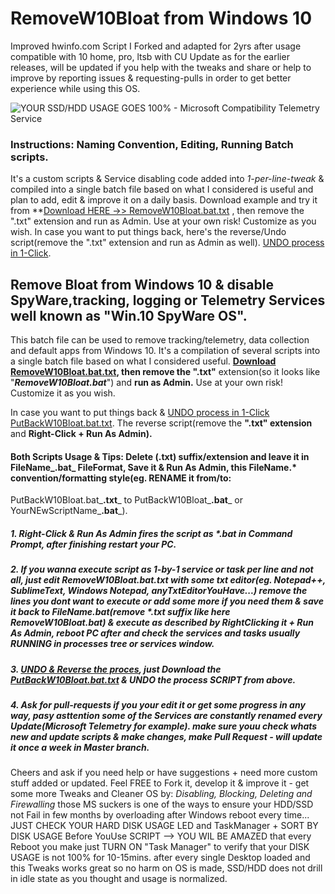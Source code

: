 # RemoveW10Bloat from Windows 10

Improved hwinfo.com Script I Forked and adapted for 2yrs after usage compatible with 10 home, pro, ltsb with CU Update as for the earlier releases, will be updated if you help with the tweaks and share or help to improve by reporting issues & requesting-pulls in order to get better experience while using this OS.

![YOUR SSD/HDD USAGE GOES 100% - Microsoft Compatibility Telemetry Service](https://linustechtips.com/main/uploads/monthly_2017_01/5874265216415_Screenshot(142).png.88240b85c01e3748bc05f46e5227f157.png "Windows 10 Spyware SSD/HDD 100% & heating, after a clean Windows10 install or last cumulative update Telemetry Service is Renamed/rEnambled after I blocked it & HDD/SSD is 100% in idle state constantly!")

### Instructions: Naming Convention, Editing, Running Batch scripts.

It's a custom scripts & Service disabling code added into _1-per-line-tweak_ & compiled into a single batch file based on what I considered is useful and plan to add, edit & improve it on a daily basis. Download example and try it from **[Download HERE ->> RemoveW10Bloat.bat.txt](https://github.com/komodev/RemoveW10Bloat/blob/master/RemoveW10Bloat.bat.txt "Download RemoveW10Bloat.bat.txt") , then remove the ".txt" extension and run as Admin. Use at your own risk! Customize as you wish. In case you want to put things back, here's the reverse/Undo script(remove the ".txt" extension and run as Admin as well).
[UNDO process in 1-Click](https://github.com/komodev/RemoveW10Bloat/blob/master/PutBackW10Bloat.bat.txt "UNDO process in 1-Click").

## Remove Bloat from Windows 10 & disable SpyWare,tracking, logging or Telemetry Services well known as "Win.10 SpyWare OS".

This batch file can be used to remove tracking/telemetry, data collection and default apps from Windows 10.
It's a compilation of several scripts into a single batch file based on what I considered useful.
**[Download RemoveW10Bloat.bat.txt](https://github.com/komodev/RemoveW10Bloat/blob/master/RemoveW10Bloat.bat.txt "Download RemoveW10Bloat.bat.txt"), then remove the ".txt"** extension(so it looks like "_**RemoveW10Bloat.bat**_") and **run as Admin.**
Use at your own risk! Customize it as you wish. 

In case you want to put things back & [UNDO process in 1-Click](https://github.com/komodev/RemoveW10Bloat/blob/master/PutBackW10Bloat.bat.txt "UNDO process in 1-Click") [PutBackW10Bloat.bat.txt](https://github.com/komodev/RemoveW10Bloat/blob/master/PutBackW10Bloat.bat.txt "UNDO SCRIPT with PutBackW10Bloat.bat.txt"). The reverse script(remove the **".txt" extension** and **Right-Click + Run As Admin).**

#### Both Scripts Usage & Tips: Delete (.txt) suffix/extension and leave it in FileName_**.bat**_ FileFormat, Save it & Run As Admin, this FileName.* convention/formatting style(eg. RENAME it from/to:
PutBackW10Bloat.bat_**.txt**_ to PutBackW10Bloat_**.bat**_ or YourNEwScriptName_**.bat**_).

##### 1. **Right-Click & Run As Admin** fires the script as *.bat in Command Prompt, after finishing restart your PC.
##### 2. If you wanna execute script as 1-by-1 service or task per line and not all, just edit _**RemoveW10Bloat.bat.txt**_ with some txt editor(eg. _**Notepad++, SublimeText, Windows Notepad, anyTxtEditorYouHave...**_) remove the lines you dont want to execute or add some more if you need them & save it back to FileName.bat(remove *.txt suffix like here **_RemoveW10Bloat.bat_**) & execute as described by RightClicking it + Run As Admin, reboot PC after and check the services and tasks usually RUNNING in processes tree or services window.
##### 3. **[UNDO & Reverse the proces](https://github.com/komodev/RemoveW10Bloat/blob/master/PutBackW10Bloat.bat.txt "UNDO  & Reverse the proces")**, just Download the **_[PutBackW10Bloat.bat.txt](https://github.com/komodev/RemoveW10Bloat/blob/master/PutBackW10Bloat.bat.txt "PutBackW10Bloat.bat.txt")_ & UNDO the process SCRIPT from above.**
##### 4. Ask for pull-requests if you your edit it or get some progress in any way, pasy asttention some of the Services are constantly renamed every Update(Microsoft Telemetry for example). make sure youu check whats new and update scripts & make changes, make Pull Request - will update it once a week in Master branch.


Cheers and ask if you need help or have suggestions + need more custom stuff added or updated. Feel FREE to Fork it, develop it & improve it - get some more Tweaks and Cleaner OS by: _Disabling, Blocking, Deleting and Firewalling_ those MS suckers is one of the ways to ensure your HDD/SSD not Fail in few months by overloading after Windows reboot every time... JUST CHECK YOUR HARD DISK USAGE LED and TaskManager + SORT BY DISK USAGE Before YouUse SCRIPT --> YOU WIL BE AMAZED that every Reboot you make just TURN ON "Task Manager" to verify that your DISK USAGE is not 100% for 10-15mins. after every single Desktop loaded and this Tweaks works great so no harm on OS is made, SSD/HDD does not drill in idle state as you thought and usage is normalized.
